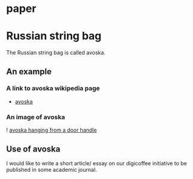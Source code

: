 paper
=====

# Russian string bag

The Russian string bag is called avoska.

## An example
### A link to avoska wikipedia page
- [avoska](http://en.wikipedia.org/wiki/String_bag)

### An image of avoska

! [avoska hanging from a door handle](http://en.wikipedia.org/wiki/File:Avoska.jpg)

## Use of avoska



I would like to write a short article/ essay on our digicoffee initiative to be published in some academic journal.
